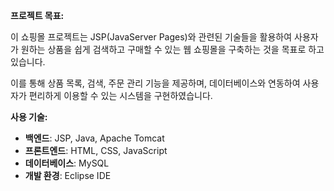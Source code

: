 **프로젝트 목표:**

이 쇼핑몰 프로젝트는 JSP(JavaServer Pages)와 관련된 기술들을 활용하여 사용자가 원하는 상품을 쉽게 검색하고 구매할 수 있는 웹 쇼핑몰을 구축하는 것을 목표로 하고 있습니다.

이를 통해 상품 목록, 검색, 주문 관리 기능을 제공하며, 데이터베이스와 연동하여 사용자가 편리하게 이용할 수 있는 시스템을 구현하였습니다.

**사용 기술:**

- **백엔드**: JSP, Java, Apache Tomcat
- **프론트엔드**: HTML, CSS, JavaScript
- **데이터베이스**: MySQL
- **개발 환경**: Eclipse IDE

